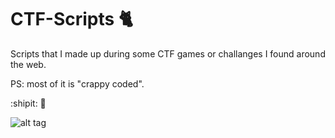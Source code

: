# CTF-Scripts :cat2:

Scripts that I made up during some CTF games or challanges I found around the web.

PS: most of it is "crappy coded".

:shipit: :metal:

![alt tag](https://i.creativecommons.org/l/by-nc-sa/4.0/88x31.png)

